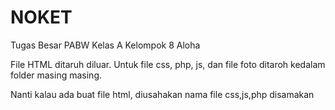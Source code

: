 # NOKET
Tugas Besar PABW Kelas A Kelompok 8 Aloha

File HTML ditaruh diluar. Untuk file css, php, js, dan file foto ditaroh kedalam folder masing masing.

Nanti kalau ada buat file html, diusahakan nama file css,js,php disamakan

